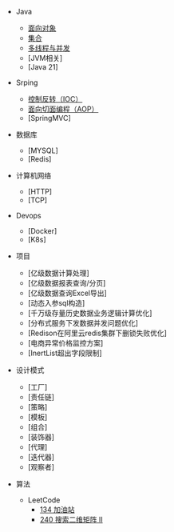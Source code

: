 <!-- _sidebar.md -->

* Java
  
  - [面向对象](./content/java/面向对象.md)
  - [集合](./content/java/集合.md)
  
  * [多线程与并发](./content/java/多线程与并发.md)
  * [JVM相关]
  * [Java 21]
  
* Srping
  * [控制反转（IOC）](./content/Spring/控制反转（IOC）.md)
  * [面向切面编程（AOP）](./content/Spring/面向切面编程（AOP）.md)
  * [SpringMVC]
  
* 数据库
  * [MYSQL]
  * [Redis]
  
* 计算机网络
  * [HTTP]
  * [TCP]
  
* Devops
  * [Docker]
  * [K8s]
  
* 项目
    * [亿级数据计算处理]
    * [亿级数据报表查询/分页]
    * [亿级数据查询Excel导出]
    * [动态入参sql构造]
    * [千万级存量历史数据业务逻辑计算优化]
    * [分布式服务下发数据并发问题优化]
    * [Redison在阿里云redis集群下删锁失败优化]
    * [电商异常价格监控方案]
    * [InertList超出字段限制]
    
* 设计模式
  
    * [工厂]
    * [责任链]
    * [策略]
    * [模板]
    * [组合]
    * [装饰器]
    * [代理]
    * [迭代器]
    * [观察者]
    
* 算法
  * LeetCode
    * [134 加油站](./content/算法/134%20加油站.md)
    * [240 搜索二维矩阵 II](./content/算法/240.%20搜索二维矩阵%20II.md)